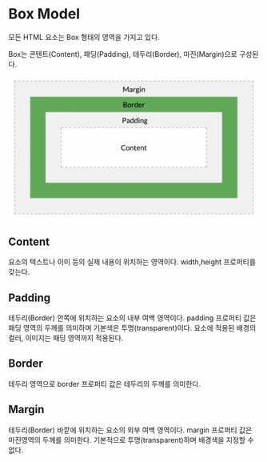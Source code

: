 # Box Model
모든 HTML 요소는 Box 형태의 영역을 가지고 있다.

Box는 콘텐트(Content), 패딩(Padding), 테두리(Border), 마진(Margin)으로 구성된다.

![BoxModel](/image/boxmodel.png)

## Content
요소의 텍스트나 이미 등의 실제 내용이 위치하는 영역이다. width,height 프로퍼티를 갖는다.

## Padding
테두리(Border) 안쪽에 위치하는 요소의 내부 여백 영역이다. padding 프로퍼티 값은 패딩 영역의 두께를 의미하며 기본색은 투명(transparent)이다. 요소에 적용된 배경의 컬러, 이미지는 패딩 영역까지 적용된다.

## Border
테두리 영역으로 border 프로퍼티 값은 테두리의 두께를 의미한다.

## Margin
테두리(Border) 바깥에 위치하는 요소의 외부 여백 영역이다. margin 프로퍼티 값은 마진영역의 두께를 의미한다. 기본적으로 투명(transparent)하며 배경색을 지정할 수 없다.

